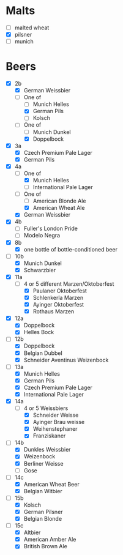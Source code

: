 # Malts
- [ ] malted wheat
- [x] pilsner
- [ ] munich

# Beers
- [x] 2b
	- [x] German Weissbier
	- [ ] One of
		- [ ] Munich Helles
		- [x] German Pils
		- [ ] Kolsch
	- [ ] One of
		- [ ] Munich Dunkel
		- [x] Doppelbock
- [x] 3a
	- [x] Czech Premium Pale Lager
	- [x] German Pils
- [x] 4a
	- [ ] One of
		- [x] Munich Helles
		- [ ] International Pale Lager
	- [ ] One of
		- [ ] American Blonde Ale
		- [x] American Wheat Ale
	- [x] German Weissbier
- [x] 4b 
	- [ ] Fuller's London Pride
	- [ ] Modelo Negra
- [x] 8b
	- [x] one bottle of bottle-conditioned beer
- [ ] 10b
	- [x] Munich Dunkel
	- [x] Schwarzbier
- [x] 11a
	- [ ] 4 or 5 different Marzen/Oktoberfest
		- [x] Paulaner Oktoberfest
		- [x] Schlenkerla Marzen
		- [x] Ayinger Oktoberfest
		- [x] Rothaus Marzen
- [x] 12a
	- [x] Doppelbock
	- [x] Helles Bock
- [ ] 12b
	- [x] Doppelbock
	- [x] Belgian Dubbel
	- [x] Schneider Aventinus Weizenbock
- [ ] 13a
	- [x] Munich Helles
	- [x] German Pils
	- [x] Czech Premium Pale Lager
	- [x] International Pale Lager
- [x] 14a
	- [ ] 4 or 5 Weissbiers
		- [x] Schneider Weisse
		- [x] Ayinger Brau weisse
		- [x] Weihenstephaner
		- [x] Franziskaner
- [ ] 14b
	- [x] Dunkles Weissbier
	- [x] Weizenbock
	- [x] Berliner Weisse
	- [ ] Gose
- [ ] 14c
	- [x] American Wheat Beer
	- [x] Belgian Witbier
- [ ] 15b
	- [x] Kolsch
	- [x] German Pilsner
	- [x] Belgian Blonde
- [ ] 15c
	- [x] Altbier
	- [x] American Amber Ale
	- [x] British Brown Ale